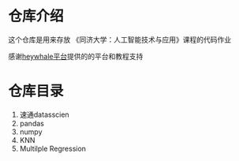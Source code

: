 # 仓库介绍

这个仓库是用来存放 《同济大学：人工智能技术与应用》课程的代码作业

感谢[heywhale平台](https://www.heywhale.com/home)提供的的平台和教程支持

# 仓库目录
1. 速通datasscien
2. pandas
3. numpy
4. KNN
5. Multilple Regression
